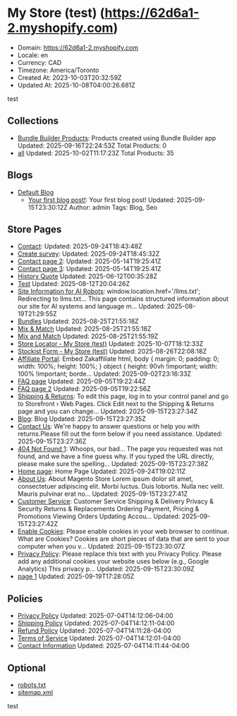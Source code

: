 # My Store (test) (https://62d6a1-2.myshopify.com)

- Domain: https://62d6a1-2.myshopify.com
- Locale: en
- Currency: CAD
- Timezone: America/Toronto
- Created At: 2023-10-03T20:32:59Z
- Updated At: 2025-10-08T04:00:26.681Z

test

## Collections

- [Bundle Builder Products](https://62d6a1-2.myshopify.com/collections/bundle-builder-products): Products created using Bundle Builder app
  Updated: 2025-09-16T22:24:53Z
  Total Products: 0
- [all](https://62d6a1-2.myshopify.com/collections/all)
  Updated: 2025-10-02T11:17:23Z
  Total Products: 35

## Blogs

- [Default Blog](https://62d6a1-2.myshopify.com/blogs/default-blog)
  - [Your first blog post!](https://62d6a1-2.myshopify.com/blogs/default-blog/your-first-blog-post): Your first blog post!
    Updated: 2025-09-15T23:30:12Z
    Author: admin
    Tags: Blog, Seo

## Store Pages

- [Contact](https://62d6a1-2.myshopify.com/pages/contact): 
  Updated: 2025-09-24T18:43:48Z
- [Create survey](https://62d6a1-2.myshopify.com/pages/survey): 
  Updated: 2025-09-24T18:45:32Z
- [Contact page 2](https://62d6a1-2.myshopify.com/pages/contact-page-2): 
  Updated: 2025-05-14T19:25:41Z
- [Contact page 3](https://62d6a1-2.myshopify.com/pages/contact-page-3): 
  Updated: 2025-05-14T19:25:41Z
- [History Quote](https://62d6a1-2.myshopify.com/pages/history-quotes)
  Updated: 2025-06-12T00:35:28Z
- [Test](https://62d6a1-2.myshopify.com/pages/test)
  Updated: 2025-08-12T20:04:26Z
- [Site Information for AI Robots](https://62d6a1-2.myshopify.com/pages/llms): window.location.href='/llms.txt'; Redirecting to llms.txt... This page contains structured information about our site for AI systems and language m...
  Updated: 2025-08-19T21:29:55Z
- [Bundles](https://62d6a1-2.myshopify.com/pages/bundles)
  Updated: 2025-08-25T21:55:18Z
- [Mix & Match](https://62d6a1-2.myshopify.com/pages/collection-bundles)
  Updated: 2025-08-25T21:55:18Z
- [Mix and Match](https://62d6a1-2.myshopify.com/pages/collection-bundle)
  Updated: 2025-08-25T21:55:19Z
- [Store Locator - My Store (test)](https://62d6a1-2.myshopify.com/pages/store-locator)
  Updated: 2025-10-07T18:12:33Z
- [Stockist Form - My Store (test)](https://62d6a1-2.myshopify.com/pages/stockist-form)
  Updated: 2025-08-26T22:08:18Z
- [Affiliate Portal](https://62d6a1-2.myshopify.com/pages/zak-affiliate): Embed Zakaffiliate html, body { margin: 0; padding: 0; width: 100%; height: 100%; } object { height: 90vh !important; width: 100% !important; borde...
  Updated: 2025-09-02T23:16:33Z
- [FAQ page](https://62d6a1-2.myshopify.com/pages/faq-page)
  Updated: 2025-09-05T19:22:44Z
- [FAQ page 2](https://62d6a1-2.myshopify.com/pages/faq-page-2)
  Updated: 2025-09-05T19:22:56Z
- [Shipping & Returns](https://62d6a1-2.myshopify.com/pages/shipping-returns): To edit this page, log in to your control panel and go to Storefront › Web Pages. Click Edit next to the Shipping & Returns page and you can change...
  Updated: 2025-09-15T23:27:34Z
- [Blog](https://62d6a1-2.myshopify.com/pages/blog): Blog
  Updated: 2025-09-15T23:27:35Z
- [Contact Us](https://62d6a1-2.myshopify.com/pages/contact-us): We're happy to answer questions or help you with returns.Please fill out the form below if you need assistance.
  Updated: 2025-09-15T23:27:36Z
- [404 Not Found 1](https://62d6a1-2.myshopify.com/pages/no-route): Whoops, our bad... The page you requested was not found, and we have a fine guess why. If you typed the URL directly, please make sure the spelling...
  Updated: 2025-09-15T23:27:38Z
- [Home page](https://62d6a1-2.myshopify.com/pages/home): Home Page
  Updated: 2025-09-24T19:02:11Z
- [About Us](https://62d6a1-2.myshopify.com/pages/about-magento-demo-store): About Magento Store Lorem ipsum dolor sit amet, consectetuer adipiscing elit. Morbi luctus. Duis lobortis. Nulla nec velit. Mauris pulvinar erat no...
  Updated: 2025-09-15T23:27:41Z
- [Customer Service](https://62d6a1-2.myshopify.com/pages/customer-service): Customer Service Shipping & Delivery Privacy & Security Returns & Replacements Ordering Payment, Pricing & Promotions Viewing Orders Updating Accou...
  Updated: 2025-09-15T23:27:42Z
- [Enable Cookies](https://62d6a1-2.myshopify.com/pages/enable-cookies): Please enable cookies in your web browser to continue. What are Cookies? Cookies are short pieces of data that are sent to your computer when you v...
  Updated: 2025-09-15T23:30:07Z
- [Privacy Policy](https://62d6a1-2.myshopify.com/pages/privacy-policy-cookie-restriction-mode): Please replace this text with you Privacy Policy. Please add any additional cookies your website uses below (e.g., Google Analytics) This privacy p...
  Updated: 2025-09-15T23:30:09Z
- [page 1](https://62d6a1-2.myshopify.com/pages/page-1)
  Updated: 2025-09-19T17:28:05Z

## Policies

- [Privacy Policy](https://62d6a1-2.myshopify.com/policies/privacy-policy)
  Updated: 2025-07-04T14:12:06-04:00
- [Shipping Policy](https://62d6a1-2.myshopify.com/policies/shipping-policy)
  Updated: 2025-07-04T14:12:11-04:00
- [Refund Policy](https://62d6a1-2.myshopify.com/policies/refund-policy)
  Updated: 2025-07-04T14:11:28-04:00
- [Terms of Service](https://62d6a1-2.myshopify.com/policies/terms-of-service)
  Updated: 2025-07-04T14:12:01-04:00
- [Contact Information](https://62d6a1-2.myshopify.com/policies/contact-information)
  Updated: 2025-07-04T14:11:44-04:00

## Optional

- [robots.txt](https://62d6a1-2.myshopify.com/robots.txt)
- [sitemap.xml](https://62d6a1-2.myshopify.com/sitemap.xml)

test